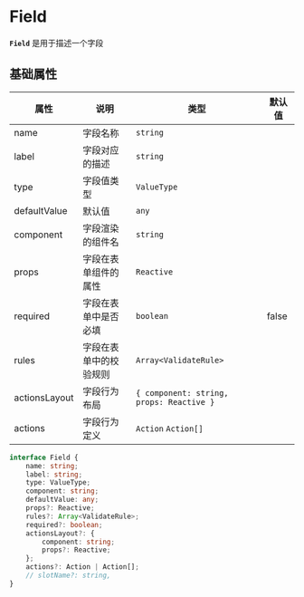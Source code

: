 # Field

**`Field`** 是用于描述一个字段


## 基础属性

| 属性         | 说明                    | 类型              | 默认值                |
| ------------ | ----------------------- | ----------------- | --------------------- |
| name | 字段名称| `string` |
| label | 字段对应的描述 | `string` |
| type  | 字段值类型 | `ValueType` |
| defaultValue | 默认值 | `any` |
| component | 字段渲染的组件名 | `string` |
| props | 字段在表单组件的属性 | `Reactive` |
| required | 字段在表单中是否必填 | `boolean` | false
| rules | 字段在表单中的校验规则 | `Array<ValidateRule>` |
| actionsLayout | 字段行为布局 | `{ component: string, props: Reactive }` |
| actions | 字段行为定义 | `Action` `Action[]` |

```ts
interface Field {
    name: string;
    label: string;
    type: ValueType;
    component: string;
    defaultValue: any;
    props?: Reactive;
    rules?: Array<ValidateRule>;
    required?: boolean;
    actionsLayout?: {
        component: string;
        props?: Reactive;
    };
    actions?: Action | Action[];
    // slotName?: string,
}
```